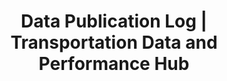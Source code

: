 ---
layout: table-layout
title: Data Publication Log | Transportation Data and Performance Hub 
title_short: Data Publication Log
description: Dashboard that provides current state of Austin Transportation data publishing tasks
custom_js:
- publisher
custom_css:
- dashboard
- publisher
---